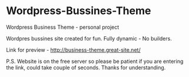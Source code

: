 # Wordpress-Bussines-Theme
Wordpress Business Theme - personal project

Wordpres bussines site created for fun. Fully dynamic - No builders.

Link for preview - http://business-theme.great-site.net/

P.S.
Website is on the free server so please be patient if you are entering the link, could take couple of seconds. Thanks for understanding.

